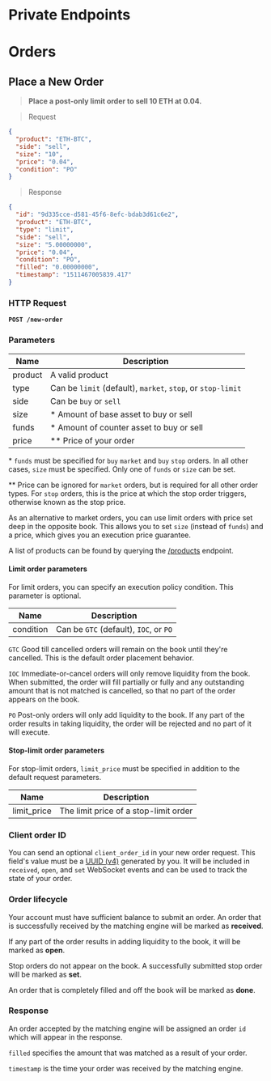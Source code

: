 <h1 id='REST-Private' class='section-subheader'>Private Endpoints</h1>

# Orders

## Place a New Order

> **Place a post-only limit order to sell 10 ETH at 0.04.**

> Request

```json
{
  "product": "ETH-BTC",
  "side": "sell",
  "size": "10",
  "price": "0.04",
  "condition": "PO"
}
```

> Response

```json
{
  "id": "9d335cce-d581-45f6-8efc-bdab3d61c6e2",
  "product": "ETH-BTC",
  "type": "limit",
  "side": "sell",
  "size": "5.00000000",
  "price": "0.04",
  "condition": "PO",
  "filled": "0.00000000",
  "timestamp": "1511467005839.417"
}
```

### HTTP Request

**`POST /new-order`**

### Parameters

Name | Description
---------- | -------
product | A valid product
type | Can be `limit` (default), `market`, `stop`, or `stop-limit`
side | Can be `buy` or `sell`
size | \* Amount of base asset to buy or sell
funds | \* Amount of counter asset to buy or sell
price | \*\* Price of your order

\* `funds` must be specified for `buy` `market` and `buy` `stop` orders. In all other cases, `size` must be specified. Only one of `funds` or `size` can be set.

\*\* Price can be ignored for `market` orders, but is required for all other order types. For `stop` orders, this is the price at which the stop order triggers, otherwise known as the stop price.

As an alternative to market orders, you can use limit orders with price set deep in the opposite book. This allows you to set `size` (instead of `funds`) and a price, which gives you an execution price guarantee.

A list of products can be found by querying the [/products](#products) endpoint.

#### Limit order parameters

For limit orders, you can specify an execution policy condition. This parameter is optional.

Name | Description
---------- | -------
condition | Can be `GTC` (default), `IOC`, or `PO`

`GTC` Good till cancelled orders will remain on the book until they're cancelled. This is the default order placement behavior.

`IOC` Immediate-or-cancel orders will only remove liquidity from the book. When submitted, the order will fill partially or fully and any outstanding amount that is not matched is cancelled, so that no part of the order appears on the book.

`PO` Post-only orders will only add liquidity to the book. If any part of the order results in taking liquidity, the order will be rejected and no part of it will execute.

#### Stop-limit order parameters

For stop-limit orders, `limit_price` must be specified in addition to the default request parameters.

Name | Description
---------- | -------
limit_price | The limit price of a stop-limit order

### Client order ID

You can send an optional `client_order_id` in your new order request. This field's value must be a <a href='https://www.uuidgenerator.net/version4' target='_blank'>UUID (v4)</a> generated by you. It will be included in `received`, `open`, and `set` WebSocket events and can be used to track the state of your order.

### Order lifecycle

Your account must have sufficient balance to submit an order. An order that is successfully received by the matching engine will be marked as **received**. 

If any part of the order results in adding liquidity to the book, it will be marked as **open**. 

Stop orders do not appear on the book. A successfully submitted stop order will be marked as **set**.

An order that is completely filled and off the book will be marked as **done**.

### Response

An order accepted by the matching engine will be assigned an order `id` which will appear in the response.

`filled` specifies the amount that was matched as a result of your order.

`timestamp` is the time your order was received by the matching engine.
